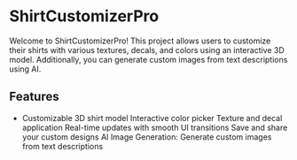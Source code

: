 # ShirtCustomizerPro

Welcome to ShirtCustomizerPro! This project allows users to customize their shirts with various textures, decals, and colors using an interactive 3D model. Additionally, you can generate custom images from text descriptions using AI.

## Features
- Customizable 3D shirt model
Interactive color picker
Texture and decal application
Real-time updates with smooth UI transitions
Save and share your custom designs
AI Image Generation: Generate custom images from text descriptions
